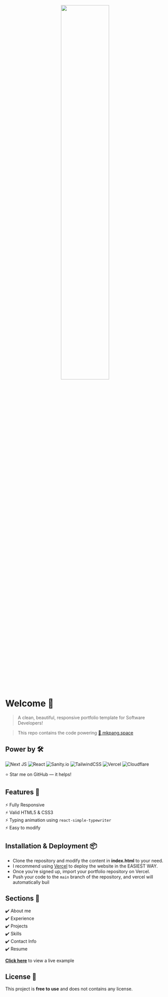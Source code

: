<p align="center"> 
  <kbd>
    <a href="https://mkpang.space" target="_blank"><img src="https://s1.ax1x.com/2023/01/03/pSiu1uF.jpg" width='55%'>
  </a>
  </kbd>
</p>

# Welcome 👋

> A clean, beautiful, responsive portfolio template for Software Developers!

> This repo contains the code powering [🚀 mkpang.space](https://mkpang.space/)

## Power by 🛠️

![Next JS](https://img.shields.io/badge/Next-black?style=for-the-badge&logo=next.js&logoColor=white)
![React](https://img.shields.io/badge/React-20232A?style=for-the-badge&logo=react&logoColor=61DAFB)
![Sanity.io](https://img.shields.io/badge/Sanity.io-fcf7f5?style=for-the-badge&logo=data%3Aimage%2Fpng%3Bbase64%2CiVBORw0KGgoAAAANSUhEUgAAAA4AAAAOCAMAAAAolt3jAAAAflBMVEVHcEzzZlrzc2jzc2j0c2j3dmvyUEHzX1LwSTnzc2jzc2j0cWbzXE%2FwSDjzc2j0cmfzc2jzc2j0c2j0c2jzc2jwSjrwSTnxSTnwSTnzc2jzZVjwSTnyW03yYFPwSTnxVEXzbmPzc2jxTT3wSTnwSTnwSTnzc2jwSTnwSTnzc2gb%2BJAhAAAAKXRSTlMAGeBrKwMhE%2F6t%2FEIIU05cxH6FNqHeuTbuzNNItODF9bTTzI6y1HRqg9Cb6VEAAAB0SURBVHjaRI0DAgYhEIWzW%2Bu3Mfc%2F4Lr64ug9tME5SrBK65KFyBIwBki2Re4MjbUaDnINcXsR800pXkN5Ve9fL1HAD0oNn5cIcf%2FvWqU6GT2d8E912ly1rufE%2FeY3qQIe37wxx324LmCG5EFKZmVFGZqGCQCO3wZ7LC86UwAAAABJRU5ErkJggg%3D%3D&logoColor=white)
![TailwindCSS](https://img.shields.io/badge/tailwindcss-%2338B2AC.svg?style=for-the-badge&logo=tailwind-css&logoColor=white)
![Vercel](https://img.shields.io/badge/vercel-%23000000.svg?style=for-the-badge&logo=vercel&logoColor=white)
![Cloudflare](https://img.shields.io/badge/Cloudflare-F38020?style=for-the-badge&logo=Cloudflare&logoColor=white)

⭐ Star me on GitHub — it helps!

## Features 📌

⚡️ Fully Responsive\
⚡️ Valid HTML5 & CSS3\
⚡️ Typing animation using `react-simple-typewriter`\
⚡️ Easy to modify

## Installation & Deployment 📦

- Clone the repository and modify the content in <b>index.html</b> to your need.
- I recommend using [Vercel](https://nextjs.org/learn/basics/deploying-nextjs-app/deploy) to deploy the website in the EASIEST WAY.
- Once you’re signed up, import your portfolio repository on Vercel.
- Push your code to the `main` branch of the repository, and vercel will automatically buil

## Sections 📝

✔️ About me\
✔️ Experience\
✔️ Projects \
✔️ Skills \
✔️ Contact Info\
✔️ Resume

**[Click here](https://mkpang.space/)** to view a live example

## License 🪪

This project is <b>free to use</b> and does not contains any license.
